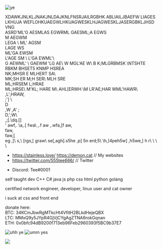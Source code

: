 ![ye](https://media.tenor.com/O72YDGMTGVUAAAAM/cat-breakdancing.gif)

  XDAWKJNLKLJNAKJNLDAJKNLFNSRJAILRGBHK ABLIAILJBAEFW LIAGES LKHUJA WEFLOHKUAEGWLHKUAGWESKLHJAGWESKLJASERGBKLJHSD VNG \
  ASRD'ML'G AESMLAS EGWRML GAESML;A EGWS \
  M AEGWM \
  LEGA  \ 
  ML' AGSM \
  LAGE WS \
  ML'GA EWSM \
  L'AGE SM \ 
  L'GA EWML'\ \
  G AEWML' \\
   GAEWM 
   'LG AE\ W
   MGL'AE W\\ B
   K;MLGRBMSK \NTSHTE RBKM BHSET5
   KNMP HSREA \
   NK;MHSR E
   MLHERT SA\ \
   MK;SH ER 
   M;H SER\\
   MLH SRE\
   ML;HRSEM 
   L;HRAE\
   ML;HRSE\  M'KL;
   HARE M\\
   AHL[ERWH \M
   LR'AE;HAR
   WML'HAWR\ \
   ,L';HRAW, \
   ;'] \ \
    D\
    ,W \,A'
    ;\
    D,';W\ \
    ,;[.\dq.[]\
     \' 
     awf,. \a,\.[
     fwa\\
     ,.f aw \,\.wfa\,[f aw,\
     faw\,\
      faw\,[ \
      eg ,[\ s,\\
      [rgs,\[ graw\ se[\,agh].s5he ,p]
      5n erd;5\\ \h,]4peh5w]
      ,h5we,] 
      h r\ \ \\
\
- https://stainless.love/ https://demon.cat // My websites
- https://twitter.com/555tee666/ // Twitter

<!-- - https://osu.ppy.sh/users/Tee // osu! -->
- Discord: Tee#0001

self taught dev
C++ C# java js php css html python golang

certified network engineer, developer, linux user and cat owner

i suck at css and front end

donate here:\
BTC: 34KCmJbwRgMTkcHt4VfitH2BLkdHejeQBX \
LTC: MMxQ9y5JYpR4GjVjCYgAgZTNA6rokGqnan \
ETH: 0x0bfc94dB9200f713eb96Feb2960393f5BC9b37E7 

![uhh ye](https://github-readme-stats-git-master-tees-projects-655a57a6.vercel.app/api/top-langs/?username=teeteeteeteetee&layout=compact&theme=material-palenight&exclude_repo=KatalogSkol)
![umm yes](https://github-readme-stats-git-master-tees-projects-655a57a6.vercel.app/api?username=teeteeteeteetee&show_icons=true&theme=material-palenight)

![](https://media1.tenor.com/images/0995fa2dec22e7d46b0fc8ba0201b6d6/tenor.gif)
